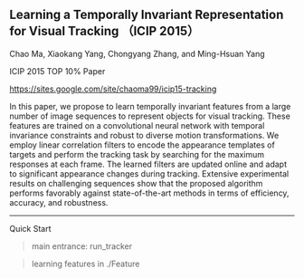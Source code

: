 ## Learning a Temporally Invariant Representation for Visual Tracking （ICIP 2015）

Chao Ma, Xiaokang Yang, Chongyang Zhang, and Ming-Hsuan Yang

ICIP 2015 TOP 10% Paper

https://sites.google.com/site/chaoma99/icip15-tracking


In this paper, we propose to learn temporally invariant features
from a large number of image sequences to represent
objects for visual tracking. These features are trained on a
convolutional neural network with temporal invariance constraints
and robust to diverse motion transformations. We employ
linear correlation filters to encode the appearance templates
of targets and perform the tracking task by searching
for the maximum responses at each frame. The learned filters
are updated online and adapt to significant appearance
changes during tracking. Extensive experimental results on
challenging sequences show that the proposed algorithm performs
favorably against state-of-the-art methods in terms of
efficiency, accuracy, and robustness.

----------
Quick Start

> main entrance: run_tracker

> learning features in ./Feature

